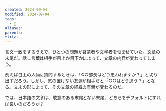 ```yaml
---
created: 2024-09-04
modified: 2024-09-04
tags:
  - 💭
aliases: 
parents: 
title: 
---
```

言文一致をするうえで、ひとつの問題が啓蒙者や文学者を悩ませていた。文章の末尾だ。話し言葉は相手が目上か目下かによって、文章の内容が変わってしまう。

例えば目上の人物に質問するときは、「○○部長はどう思われますか？」と切り出すだろう。しかし、気の置けない友達が相手だと「○○はどう思う？」となる。文末の形によって、その文章の経緯の有無が変わるのだ。

では、日本語の文章は、敬意のある末尾とない末尾、どちらをデフォルトにすれば良いのだろうか？